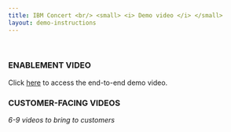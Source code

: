 ```yaml
---
title: IBM Concert <br/> <small> <i> Demo video </i> </small>
layout: demo-instructions
---
```


<span id="top"></span>

<br/>

### **ENABLEMENT VIDEO**

Click <a href="https://ibm.box.com/s/y9x9n4bafsgtnaxadr513uttrpk0yafi" target="_blank" rel="noreferrer">here</a> to access the end-to-end demo video.

<inline-notification text="Box tends to have poor resolution when streaming videos. For better results, download the video."></inline-notification>

### **CUSTOMER-FACING VIDEOS**

*6-9 videos to bring to customers*

<p/>